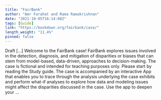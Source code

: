 ```yaml
---
title: "FairBank"
author: "Amr Farahat and Rama Ramakrishnan"
date: "2021-10-05T16:14:08Z"
tags: [Guide]
link: "https://bookdown.org/fairbank/case/"
length_weight: "11.4%"
pinned: false
---
```


Draft [...] Welcome to the FairBank case! FairBank explores issues involved in the detection, diagnosis, and mitigation of disparities or biases that can stem from model-based, data-driven, approaches to decision-making. The case is fictional and intended for teaching purposes only. Please start by reading the Study guide. The case is accompanied by an interactive App that enables you to trace through the analysis underlying the case exhibits and perform what-if analyses to explore how data and modeling issues might affect the disparities discussed in the case. Use the app to deepen your ...
